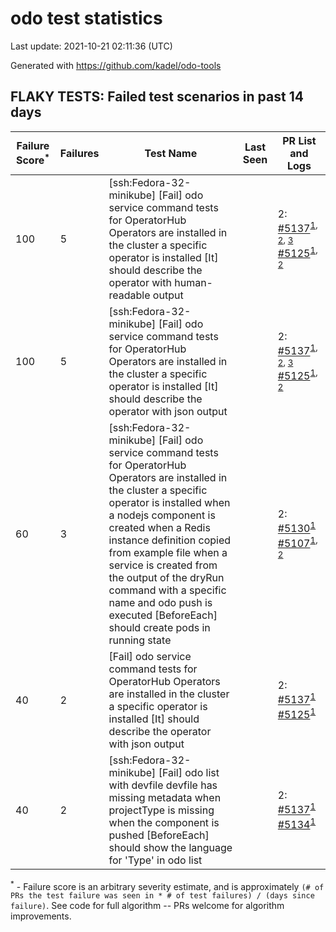 # odo test statistics
Last update: 2021-10-21 02:11:36 (UTC)

Generated with https://github.com/kadel/odo-tools
## FLAKY TESTS: Failed test scenarios in past 14 days
| Failure Score<sup>*</sup> | Failures | Test Name | Last Seen | PR List and Logs 
|---|---|---|---|---|
| 100 | 5 | [ssh:Fedora-32-minikube] [Fail] odo service command tests for OperatorHub Operators are installed in the cluster a specific operator is installed [It] should describe the operator with human-readable output  |  | 2: [#5137](https://github.com/openshift/odo/pull/5137)<sup>[1](https://storage.googleapis.com/origin-ci-test/pr-logs/pull/openshift_odo/5137/pull-ci-openshift-odo-main-psi-kubernetes-integration-e2e/1448157842371514368/build-log.txt), [2](https://storage.googleapis.com/origin-ci-test/pr-logs/pull/openshift_odo/5137/pull-ci-openshift-odo-main-psi-kubernetes-integration-e2e/1448172871795871744/build-log.txt), [3](https://storage.googleapis.com/origin-ci-test/pr-logs/pull/openshift_odo/5137/pull-ci-openshift-odo-main-psi-kubernetes-integration-e2e/1447862217377583104/build-log.txt)</sup> [#5125](https://github.com/openshift/odo/pull/5125)<sup>[1](https://storage.googleapis.com/origin-ci-test/pr-logs/pull/openshift_odo/5125/pull-ci-openshift-odo-main-psi-kubernetes-integration-e2e/1446091244139712512/build-log.txt), [2](https://storage.googleapis.com/origin-ci-test/pr-logs/pull/openshift_odo/5125/pull-ci-openshift-odo-main-psi-kubernetes-integration-e2e/1446471081530494976/build-log.txt)</sup> 
| 100 | 5 | [ssh:Fedora-32-minikube] [Fail] odo service command tests for OperatorHub Operators are installed in the cluster a specific operator is installed [It] should describe the operator with json output  |  | 2: [#5137](https://github.com/openshift/odo/pull/5137)<sup>[1](https://storage.googleapis.com/origin-ci-test/pr-logs/pull/openshift_odo/5137/pull-ci-openshift-odo-main-psi-kubernetes-integration-e2e/1448157842371514368/build-log.txt), [2](https://storage.googleapis.com/origin-ci-test/pr-logs/pull/openshift_odo/5137/pull-ci-openshift-odo-main-psi-kubernetes-integration-e2e/1448172871795871744/build-log.txt), [3](https://storage.googleapis.com/origin-ci-test/pr-logs/pull/openshift_odo/5137/pull-ci-openshift-odo-main-psi-kubernetes-integration-e2e/1447862217377583104/build-log.txt)</sup> [#5125](https://github.com/openshift/odo/pull/5125)<sup>[1](https://storage.googleapis.com/origin-ci-test/pr-logs/pull/openshift_odo/5125/pull-ci-openshift-odo-main-psi-kubernetes-integration-e2e/1446091244139712512/build-log.txt), [2](https://storage.googleapis.com/origin-ci-test/pr-logs/pull/openshift_odo/5125/pull-ci-openshift-odo-main-psi-kubernetes-integration-e2e/1446471081530494976/build-log.txt)</sup> 
| 60 | 3 | [ssh:Fedora-32-minikube] [Fail] odo service command tests for OperatorHub Operators are installed in the cluster a specific operator is installed when a nodejs component is created when a Redis instance definition copied from example file when a service is created from the output of the dryRun command with a specific name and odo push is executed [BeforeEach] should create pods in running state  |  | 2: [#5130](https://github.com/openshift/odo/pull/5130)<sup>[1](https://storage.googleapis.com/origin-ci-test/pr-logs/pull/openshift_odo/5130/pull-ci-openshift-odo-main-psi-kubernetes-integration-e2e/1446390771212095488/build-log.txt)</sup> [#5107](https://github.com/openshift/odo/pull/5107)<sup>[1](https://storage.googleapis.com/origin-ci-test/pr-logs/pull/openshift_odo/5107/pull-ci-openshift-odo-main-psi-kubernetes-integration-e2e/1450321686531411968/build-log.txt), [2](https://storage.googleapis.com/origin-ci-test/pr-logs/pull/openshift_odo/5107/pull-ci-openshift-odo-main-psi-kubernetes-integration-e2e/1450101030527176704/build-log.txt)</sup> 
| 40 | 2 | [Fail] odo service command tests for OperatorHub Operators are installed in the cluster a specific operator is installed [It] should describe the operator with json output  |  | 2: [#5137](https://github.com/openshift/odo/pull/5137)<sup>[1](https://storage.googleapis.com/origin-ci-test/pr-logs/pull/openshift_odo/5137/pull-ci-openshift-odo-main-v4.8-integration-e2e/1447862217570521088/build-log.txt)</sup> [#5125](https://github.com/openshift/odo/pull/5125)<sup>[1](https://storage.googleapis.com/origin-ci-test/pr-logs/pull/openshift_odo/5125/pull-ci-openshift-odo-main-v4.8-integration-e2e/1446091244278124544/build-log.txt)</sup> 
| 40 | 2 | [ssh:Fedora-32-minikube] [Fail] odo list with devfile devfile has missing metadata when projectType is missing when the component is pushed [BeforeEach] should show the language for 'Type' in odo list  |  | 2: [#5137](https://github.com/openshift/odo/pull/5137)<sup>[1](https://storage.googleapis.com/origin-ci-test/pr-logs/pull/openshift_odo/5137/pull-ci-openshift-odo-main-psi-kubernetes-integration-e2e/1448200719856308224/build-log.txt)</sup> [#5134](https://github.com/openshift/odo/pull/5134)<sup>[1](https://storage.googleapis.com/origin-ci-test/pr-logs/pull/openshift_odo/5134/pull-ci-openshift-odo-main-psi-kubernetes-integration-e2e/1447450248946388992/build-log.txt)</sup> 


<sup>*</sup> - Failure score is an arbitrary severity estimate, and is approximately `(# of PRs the test failure was seen in * # of test failures) / (days since failure)`. See code for full algorithm -- PRs welcome for algorithm improvements.
